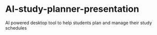 # AI-study-planner-presentation
AI powered desktop tool to help students plan and manage their study schedules
